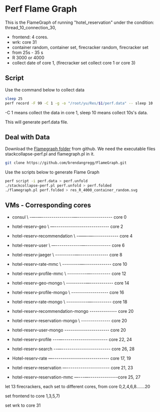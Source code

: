 # Perf Flame Graph
This is the FlameGraph of running  "hotel_reservation" under the condition: thread_10_connection_30, 
- frontend: 4 cores.
- wrk: core 31
- container random, container set, firecracker random, firecracker set
- from 25s - 35 s
- R 3000 or 4000
- collect date of core 1, (firecracker set collect core 1 or core 3)

## Script
Use the command below to collect data
```bash
sleep 25
perf record -F 99 -C 1 -g -o "/root/yu/Res/$1/perf.data" -- sleep 10
```
-C 1 means collect the data in core 1, sleep 10 means collect 10s's data.

This will generate perf.data file.

## Deal with Data
Download the [Flamegraph folder](https://github.com/brendangregg/FlameGraph) from github. We need the executable files stackcollapse-perf.pl and flamegraph.pl in it.
```bash
git clone https://github.com/brendangregg/FlameGraph.git
```

Use the scripts below to generate Flame Graph
```bash
perf script -i perf.data > perf.unfold
./stackcollapse-perf.pl perf.unfold > perf.folded
./flamegraph.pl perf.folded > res_R_4000_container_random.svg
```

## VMs - Corresponding cores
* consul \ -—-—----------------—------------------ core 0
* hotel-reserv-geo \ —---------------------------- core 2
* hotel-reserv-recommendation \ -——-—------------- core 4
* hotel-reserv-user \ —-------------—------------- core 6
* hotel-reserv-jaeger \ ----------—--------------- core 8
* hotel-reserv-rate-mmc \ ---------—-------------- core 10
* hotel-reserv-profile-mmc \ ----------—---------- core 12
* hotel-reserv-geo-mongo \ ----------—------------ core 14
* hotel-reserv-profile-mongo \ ------------------- core 16
* hotel-reserv-rate-mongo \ -----------—---------- core 18
* hotel-reserv-recommendation-mongo -------------- core 20

* hotel-reserv-reservation-mongo \ --------------- core 20
* hotel-reserv-user-mongo  ----------------------- core 20

* hotel-reserv-profile ---—----------------------- core 22, 24
* hotel-reserv-search --—------------------------- core 26, 28
* Hotel-reserv-rate —----------------------------- core 17, 19
* hotel-reserv-reservation —---------------------- core 21, 23
* hotel-reserv-reservation-mmc —---—---------------core 25, 27

let 13 firecrackers, each set to different cores, from core 0,2,4,6,8…….20

set frontend to core 1,3,5,7)

set wrk to core 31
